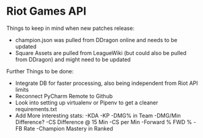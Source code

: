 # Riot Games API

Things to keep in mind when new patches release:

* champion.json was pulled from DDragon online and needs to be updated
* Square Assets are pulled from LeagueWiki (but could also be pulled from DDragon) and might need to be updated


Further Things to be done:

* Integrate DB for faster processing, also being independent from Riot API limits
* Reconnect PyCharm Remote to Github
* Look into setting up virtualenv or Pipenv to get a cleaner requirements.txt
* Add More interesting stats: 
	-KDA
	-KP
	-DMG% in Team
	-DMG/Min Difference?
	-CS Difference @ 15 Min
	-CS per Min
	-Forward % FWD %
	-FB Rate
    -Champion Mastery in Ranked
    
    
    